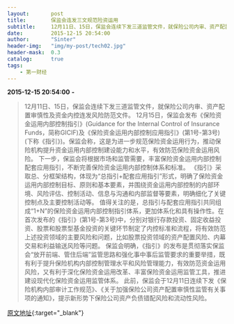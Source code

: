 ```yaml
---
layout:       post
title:        保监会连发三文规范险资运用
subtitle:     12月11日、15日，保监会连续下发三道监管文件，就保险公司内审、资产配置审慎性及资金内控连发风险防范文件。
date:         2015-12-15 20:54:00
author:       "Sinter"
header-img:   "img/my-post/tech02.jpg"
header-mask:  0.3
catalog:      true
tags:
    - 第一财经
---
```


**2015-12-15 20:54:00**  **-**

> 12月11日、15日，保监会连续下发三道监管文件，就保险公司内审、资产配置审慎性及资金内控连发风险防范文件。
12月15日，保监会发布《保险资金运用内部控制指引》(Guidance for the Internal Control of Insurance Funds，简称GICIF)及《保险资金运用内部控制应用指引》(第1号-第3号)(下称《指引》)。保监会称，这是为进一步规范保险资金运用行为，推动保险机构提升资金运用内部控制建设能力和水平，有效防范保险资金运用风险。
下一步，保监会将根据市场和监管需要，丰富保险资金运用内部控制配套应用指引，不断完善保险资金运用内部控制体系和标准。
《指引》采取总、分框架结构，体现为“总指引+配套应用指引”形式，明确了保险资金运用内部控制目标、原则和基本要素，并围绕资金运用内部控制的内部环境、风险评估、控制活动、信息与沟通和内部监督等要素，明确细化了关键控制点及主要控制活动等。
值得关注的是，总指引与配套应用指引共同组成“1+N”的保险资金运用内部控制指引体系，更加体系化和具有操作性。在首次发布的《指引》(第1号-第3号)中，分别对银行存款投资、固定收益投资、股票和股票型基金投资的关键环节制定了内控标准和流程，将有效防范上述投资领域的主要风险和问题，比如股票投资领域的资产配置风险、内幕交易和利益输送风险等问题。
保监会明确，《指引》的发布是贯彻落实保监会“放开前端、管住后端”监管思路和强化事中事后监管要求的重要举措，既有利于提升保险机构内部控制管理水平和风险管理能力，有效防范资金运用风险，又有利于深化保险资金运用改革、丰富保险资金运用监管工具，推进建设现代化保险资金运用监管体系。
此前，保监会于12月11日连续下发《保险机构内部审计工作规范》、《关于加强保险公司资产配置审慎性监管有关事项的通知》，提示新形势下保险公司资产负债错配风险和流动性风险。


[原文地址](http://www.yicai.com/news/4725951.html){:target="_blank"}


